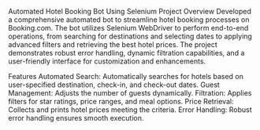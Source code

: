 Automated Hotel Booking Bot Using Selenium
Project Overview
Developed a comprehensive automated bot to streamline hotel booking processes on Booking.com. The bot utilizes Selenium WebDriver to perform end-to-end operations, from searching for destinations and selecting dates to applying advanced filters and retrieving the best hotel prices. The project demonstrates robust error handling, dynamic filtration capabilities, and a user-friendly interface for customization and enhancements.

Features
Automated Search: Automatically searches for hotels based on user-specified destination, check-in, and check-out dates.
Guest Management: Adjusts the number of guests dynamically.
Filtration: Applies filters for star ratings, price ranges, and meal options.
Price Retrieval: Collects and prints hotel prices meeting the criteria.
Error Handling: Robust error handling ensures smooth execution.
